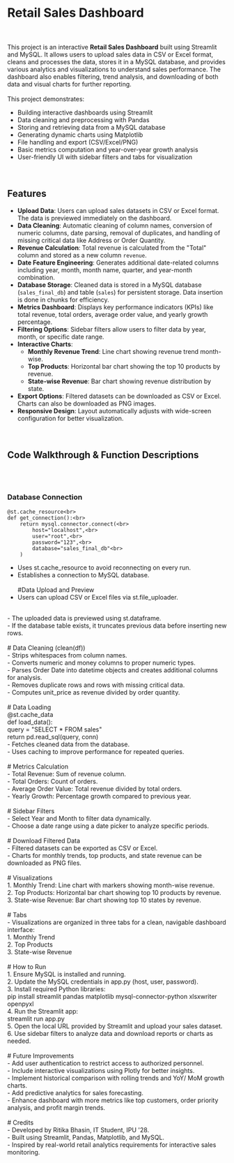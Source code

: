 # Retail Sales Dashboard
<br><br>
This project is an interactive **Retail Sales Dashboard** built using Streamlit and MySQL. It allows users to upload sales data in CSV or Excel format, cleans and processes the data, stores it in a MySQL database, and provides various analytics and visualizations to understand sales performance. The dashboard also enables filtering, trend analysis, and downloading of both data and visual charts for further reporting.
<br><br>
This project demonstrates:<br>
- Building interactive dashboards using Streamlit<br>
- Data cleaning and preprocessing with Pandas<br>
- Storing and retrieving data from a MySQL database<br>
- Generating dynamic charts using Matplotlib<br>
- File handling and export (CSV/Excel/PNG)<br>
- Basic metrics computation and year-over-year growth analysis<br>
- User-friendly UI with sidebar filters and tabs for visualization<br>
<br><br>
## Features<br>
- **Upload Data**: Users can upload sales datasets in CSV or Excel format. The data is previewed immediately on the dashboard.<br>
- **Data Cleaning**: Automatic cleaning of column names, conversion of numeric columns, date parsing, removal of duplicates, and handling of missing critical data like Address or Order Quantity.<br>
- **Revenue Calculation**: Total revenue is calculated from the "Total" column and stored as a new column `revenue`.<br>
- **Date Feature Engineering**: Generates additional date-related columns including year, month, month name, quarter, and year-month combination.<br>
- **Database Storage**: Cleaned data is stored in a MySQL database (`sales_final_db`) and table (`sales`) for persistent storage. Data insertion is done in chunks for efficiency.<br>
- **Metrics Dashboard**: Displays key performance indicators (KPIs) like total revenue, total orders, average order value, and yearly growth percentage.<br>
- **Filtering Options**: Sidebar filters allow users to filter data by year, month, or specific date range.<br>
- **Interactive Charts**:<br>
  - **Monthly Revenue Trend**: Line chart showing revenue trend month-wise.<br>
  - **Top Products**: Horizontal bar chart showing the top 10 products by revenue.<br>
  - **State-wise Revenue**: Bar chart showing revenue distribution by state.<br>
- **Export Options**: Filtered datasets can be downloaded as CSV or Excel. Charts can also be downloaded as PNG images.<br>
- **Responsive Design**: Layout automatically adjusts with wide-screen configuration for better visualization.<br>
<br><br>
## Code Walkthrough & Function Descriptions
<br><br>
### Database Connection<br>
```python<br>
@st.cache_resource<br>
def get_connection():<br>
    return mysql.connector.connect(<br>
        host="localhost",<br>
        user="root",<br>
        password="123",<br>
        database="sales_final_db"<br>
    )
```
- Uses st.cache_resource to avoid reconnecting on every run.<br>
- Establishes a connection to MySQL database.
<br><br>
#Data Upload and Preview
- Users can upload CSV or Excel files via st.file_uploader.
<br>
- The uploaded data is previewed using st.dataframe.
<br>
- If the database table exists, it truncates previous data before inserting new rows.
<br><br>
# Data Cleaning (clean(df))
<br>
- Strips whitespaces from column names.
<br>
- Converts numeric and money columns to proper numeric types.
<br>
- Parses Order Date into datetime objects and creates additional columns for analysis.
<br>
- Removes duplicate rows and rows with missing critical data.
<br>
- Computes unit_price as revenue divided by order quantity.
<br><br>
# Data Loading<br>
@st.cache_data<br>
def load_data():<br>
    query = "SELECT * FROM sales"<br>
    return pd.read_sql(query, conn)
<br>
- Fetches cleaned data from the database.
<br>
- Uses caching to improve performance for repeated queries.
<br><br>
# Metrics Calculation
<br>
- Total Revenue: Sum of revenue column.
<br>
- Total Orders: Count of orders.
<br>
- Average Order Value: Total revenue divided by total orders.
<br>
- Yearly Growth: Percentage growth compared to previous year.
<br><br>
# Sidebar Filters
<br>
- Select Year and Month to filter data dynamically.
<br>
- Choose a date range using a date picker to analyze specific periods.
<br><br>
# Download Filtered Data
<br>
- Filtered datasets can be exported as CSV or Excel.
<br>
- Charts for monthly trends, top products, and state revenue can be downloaded as PNG files.
<br><br>
# Visualizations
<br>
1. Monthly Trend: Line chart with markers showing month-wise revenue.
<br>
2. Top Products: Horizontal bar chart showing top 10 products by revenue.
<br>
3. State-wise Revenue: Bar chart showing top 10 states by revenue.
<br><br>
# Tabs
<br>
- Visualizations are organized in three tabs for a clean, navigable dashboard interface:
<br>
1. Monthly Trend
<br>
2. Top Products
<br>
3. State-wise Revenue
<br><br>
# How to Run
<br>
1. Ensure MySQL is installed and running.
<br>
2. Update the MySQL credentials in app.py (host, user, password).
<br>
3. Install required Python libraries:
<br>
pip install streamlit pandas matplotlib mysql-connector-python xlsxwriter openpyxl
<br>
4. Run the Streamlit app:
<br>
streamlit run app.py
<br>
5. Open the local URL provided by Streamlit and upload your sales dataset.
<br>
6. Use sidebar filters to analyze data and download reports or charts as needed.
<br><br>
# Future Improvements
<br>
- Add user authentication to restrict access to authorized personnel.
<br>
- Include interactive visualizations using Plotly for better insights.
<br>
- Implement historical comparison with rolling trends and YoY/ MoM growth charts.
<br>
- Add predictive analytics for sales forecasting.
<br>
- Enhance dashboard with more metrics like top customers, order priority analysis, and profit margin trends.
<br><br>
# Credits
<br>
- Developed by Ritika Bhasin, IT Student, IPU '28.
<br>
- Built using Streamlit, Pandas, Matplotlib, and MySQL.
<br>
- Inspired by real-world retail analytics requirements for interactive sales monitoring.


